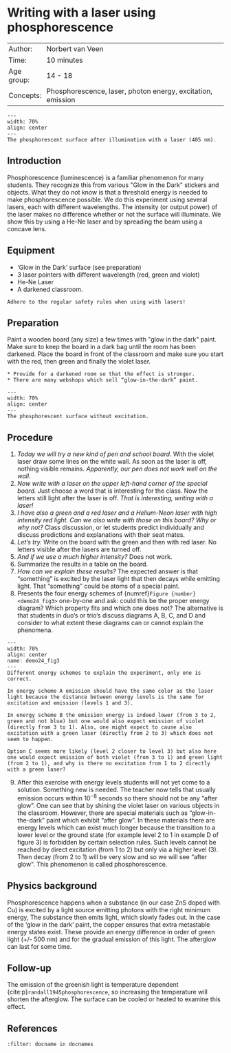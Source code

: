 # Writing with a laser using phosphorescence

<table style="width: 100%; border-collapse: collapse; border: none;">
    <tr style="background-color: var(--background-color);">  
        <td style="text-align: left; padding: 3px; border: none; color: var(--text-color)">Author:</td>
        <td style="text-align: left; padding: 3px; border: none; color: var(--text-color)">Norbert van Veen</td>
    </tr>
    <tr style="background-color: var(--background-color);"> 
        <td style="text-align: left; padding: 3px; border: none; color: var(--text-color)">Time:</td>
        <td style="text-align: left; padding: 3px; border: none; color: var(--text-color)">10 minutes</td>
    </tr>
    <tr style="background-color: var(--background-color);"> 
        <td style="text-align: left; padding: 3px; border: none; color: var(--text-color)">Age group:</td>
        <td style="text-align: left; padding: 3px; border: none; color: var(--text-color)">14 - 18</td>
    </tr>
    <tr style="background-color: var(--background-color);"> 
        <td style="text-align: left; padding: 3px; border: none; color: var(--text-color)">Concepts:</td>
        <td style="text-align: left; padding: 3px; border: none; color: var(--text-color)">Phosphorescence, laser, photon energy, excitation, emission</td>
    </tr>
</table>

```{figure} demo24_figure2.JPG
---
width: 70%
align: center
---
The phosphorescent surface after illumination with a laser (405 nm). 
``` 

## Introduction
Phosphorescence (luminescence) is a familiar phenomenon for many students. They recognize this from various "Glow in the Dark" stickers and objects. What they do not know is that a threshold energy is needed to make phosphorescence possible. We do this experiment using several lasers, each with different wavelengths. The intensity (or output power) of the laser makes no difference whether or not the surface will illuminate. We show this by using a He-Ne laser and by spreading the beam using a concave lens.

## Equipment
* ‘Glow in the Dark’ surface (see preparation)
* 3 laser pointers with different wavelength (red, green and violet)
* He-Ne Laser
* A darkened classroom.

```{warning}
Adhere to the regular safety rules when using with lasers!
```

## Preparation
Paint a wooden board (any size) a few times with "glow in the dark" paint. Make sure to keep the board in a dark bag until the room has been darkened. Place the board in front of the classroom and make sure you start with the red, then green and finally the violet laser.

```{tip}
* Provide for a darkened room so that the effect is stronger.
* There are many webshops which sell “glow-in-the-dark” paint.
```

```{figure} demo24_figure1.JPG
---
width: 70%
align: center
---
The phosphorescent surface without excitation.
``` 

## Procedure
1.	*Today we will try a new kind of pen and school board.* With the violet laser draw some lines on the white wall. As soon as the laser is off, nothing visible remains. *Apparently, our pen does not work well on the wall.*
2.	*Now write with a laser on the upper left-hand corner of the special board.* Just choose a word that is interesting for the class. Now the letters still light after the laser is off. *That is interesting, writing with a laser!*
3.	*I have also a green and a red laser and a Helium-Neon laser with high intensity red light. Can we also write with those on this board? Why or why not?* Class discussion, or let students predict individually and discuss predictions and explanations with their seat mates.
4.	*Let’s try.* Write on the board with the green and then with red laser. No letters visible after the lasers are turned off.
5.	*And if we use a much higher intensity?* Does not work.
6.	Summarize the results in a table on the board.
7.	*How can we explain these results?* The expected answer is that “something” is excited by the laser light that then decays while emitting light. That “something” could be atoms of a special paint.
8.	Presents the four energy schemes of {numref}`Figure {number} <demo24_fig3>` one-by-one and ask: could this be the proper energy diagram? Which property fits and which one does not? The alternative is that students in duo’s or trio’s discuss diagrams A, B, C, and D and consider to what extent these diagrams can or cannot explain the phenomena.

```{figure} demo24_figure3.jpg
---
width: 70%
align: center
name: demo24_fig3
---
Different energy schemes to explain the experiment, only one is correct.
``` 

```{admonition} Possible explanations of emission with the energy schemes
In energy scheme A emission should have the same color as the laser light because the distance between energy levels is the same for excitation and emission (levels 1 and 3). 

In energy scheme B the emission energy is indeed lower (from 3 to 2, green and not blue) but one would also expect emission of violet (directly from 3 to 1). Also, one might expect to cause also excitation with a green laser (directly from 2 to 3) which does not seem to happen.

Option C seems more likely (level 2 closer to level 3) but also here one would expect emission of both violet (from 3 to 1) and green light (from 2 to 1), and why is there no excitation from 1 to 2 directly with a green laser?
```

9. After this exercise with energy levels students will not yet come to a solution. Something new is needed. The teacher now tells that usually emission occurs within 10$^{-8}$ seconds so there should not be any “after glow”. One can see that by shining the violet laser on various objects in the classroom. However, there are special materials such as “glow-in-the-dark” paint which exhibit “after glow”. In these materials there are energy levels which can exist much longer because the transition to a lower level or the ground state (for example level 2 to 1 in example D of figure 3) is forbidden by certain selection rules. Such levels cannot be reached by direct excitation (from 1 to 2) but only via a higher level (3). Then decay (from 2 to 1) will be very slow and so we will see “after glow”. This phenomenon is called phosphorescence. 

## Physics background
Phosphorescence happens when a substance (in our case ZnS doped with Cu) is excited by a light source emitting photons with the right minimum energy, The substance then emits light, which slowly fades out. In the case of the ‘glow in the dark’ paint, the copper ensures that extra metastable energy states exist. These provide an energy difference in order of green light (+/- 500 nm) and for the gradual emission of this light. The afterglow can last for some time.

## Follow-up
The emission of the greenish light is temperature dependent {cite:p}`randall1945phosphorescence`, so increasing the temperature will shorten the afterglow. The surface can be cooled or heated to examine this effect.

## References
```{bibliography}
:filter: docname in docnames
```
